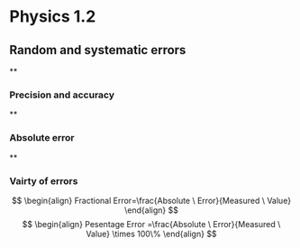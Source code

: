 # Physics 1.2
## Random and systematic errors
**
### Precision and accuracy
**
### Absolute error
**
### Vairty of errors
$$
\begin{align}
Fractional Error=\frac{Absolute \ Error}{Measured \ Value}
\end{align}
$$ 
$$
\begin{align}
Pesentage Error =\frac{Absolute \ Error}{Measured \ Value} \times 100\%
\end{align}
$$
